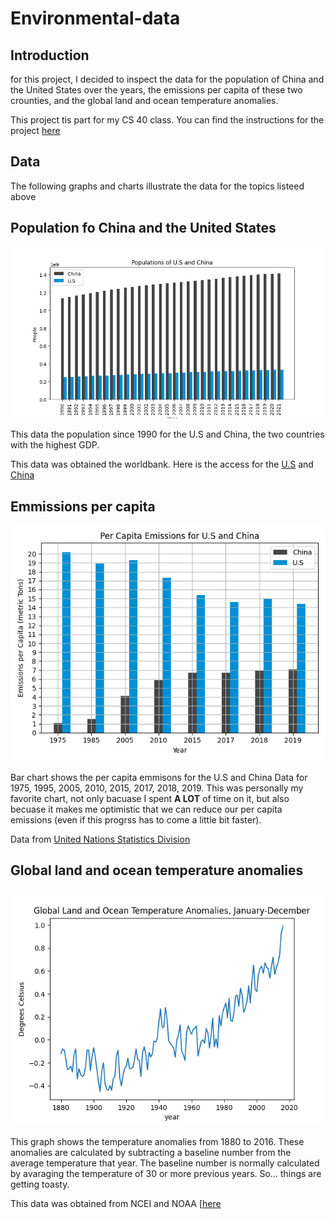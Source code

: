 # Environmental-data


## Introduction

for this project, I decided to inspect the data for the population of China and the United States over the years, the emissions per capita of these two crounties, and the global land and ocean temperature anomalies. 

This project tis part for my CS 40 class. You can find the instructions for the project [here](https://github.com/mikeizbicki/cmc-csci040/tree/2022fall/project_02)

## Data

The following graphs and charts illustrate the data for the topics listeed above

## Population fo China and the United States

![Populations of U.S and China](Populations.png)



This data the population since 1990 for the U.S and China, the two countries with the highest GDP. 

This data was obtained the worldbank. Here is the access for the [U.S](https://data.worldbank.org/indicator/SP.POP.TOTL?locations=US) and [China](https://data.worldbank.org/indicator/SP.POP.TOTL?locations=CN)

## Emmissions per capita

![Per Capita Emissions of U.S and China](PCemissions.png)

Bar chart shows the per capita emmisons for the U.S and China Data for 1975, 1995, 2005, 2010, 2015, 2017, 2018, 2019. This was personally my favorite chart, not only bacuase I spent **A LOT** of time on it, but also becuase it makes me optimistic that we can reduce our per capita emissions (even if this progrss has to come a little bit faster). 

Data from [United Nations Statistics Division](http://data.un.org/)


## Global land and ocean temperature anomalies

![Global land and ocean temperature anomalies](GLOTA.png)

This graph shows the temperature anomalies from 1880 to 2016. These anomalies are calculated by subtracting a baseline number from the average temperature that year. The baseline number is normally calculated by avaraging the temperature of 30 or more previous years. So... things are getting toasty. 

This data was obtained from NCEI and NOAA [[here](https://www.ncei.noaa.gov/access/monitoring/climate-at-a-glance/global/time-series/globe/)
